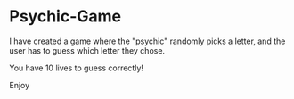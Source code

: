 # Psychic-Game

I have created a game where the "psychic" randomly picks a letter, and the user has to guess which letter they chose.

You have 10 lives to guess correctly!

Enjoy
